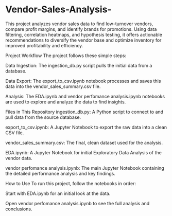# Vendor-Sales-Analysis-
This project analyzes vendor sales data to find low-turnover vendors, compare profit margins, and identify brands for promotions. Using data filtering, correlation heatmaps, and hypothesis testing, it offers actionable recommendations to diversify the vendor base and optimize inventory for improved profitability and efficiency.

Project Workflow
The project follows these simple steps:

Data Ingestion: The ingestion_db.py script pulls the initial data from a database.

Data Export: The export_to_csv.ipynb notebook processes and saves this data into the vendor_sales_summary.csv file.

Analysis: The EDA.ipynb and vendor perfomance analysis.ipynb notebooks are used to explore and analyze the data to find insights.

Files in This Repository
ingestion_db.py: A Python script to connect to and pull data from the source database.

export_to_csv.ipynb: A Jupyter Notebook to export the raw data into a clean CSV file.

vendor_sales_summary.csv: The final, clean dataset used for the analysis.

EDA.ipynb: A Jupyter Notebook for initial Exploratory Data Analysis of the vendor data.

vendor perfomance analysis.ipynb: The main Jupyter Notebook containing the detailed performance analysis and key findings.

 How to Use
To run this project, follow the notebooks in order:

Start with EDA.ipynb for an initial look at the data.

Open vendor perfomance analysis.ipynb to see the full analysis and conclusions.
